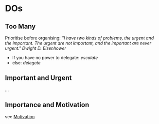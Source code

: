 # DOs

## Too Many

Prioritise before organising: _"I have two kinds of problems, the urgent and the important. The urgent are not important, and the important are never urgent." Dwight D. Eisenhower_

* If you have no power to delegate: _escalate_
* else: _delegate_

## Important and Urgent

...

## Importance and Motivation

see [Motivation](../Motivation/README.md)
